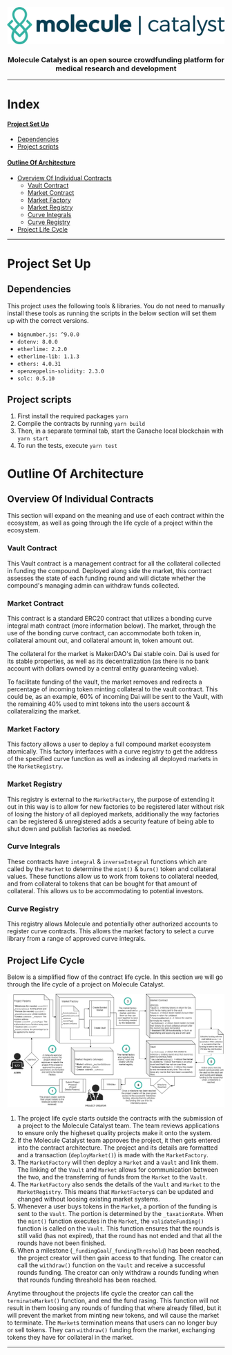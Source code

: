 <div align="center">
    <img src="x-imgs/mol_cat_logo.png">
    <h3>Molecule Catalyst is an open source crowdfunding platform for medical research and development</h3>
</div>

---

# Index

#### [Project Set Up](#project-set-up)
* [Dependencies](#dependencies)
* [Project scripts](#project-scripts)
#### [Outline Of Architecture ](#outline-of-architecture)
* [Overview Of Individual Contracts](#overview-of-individual-contracts)
    * [Vault Contract](#vault-contract)
    * [Market Contract](#market-contract)
    * [Market Factory](#market-factory)
    * [Market Registry](#market-registry)
    * [Curve Integrals](#curve-integrals)
    * [Curve Registry](#curve-registry)
* [Project Life Cycle](#project-life-cycle)
[]()

---

# Project Set Up

## Dependencies 
This project uses the following tools & libraries. You do not need to manually install these tools as running the scripts in the below section will set them up with the correct versions. 

* `bignumber.js: ^9.0.0`
* `dotenv: 8.0.0`
* `etherlime: 2.2.0`
* `etherlime-lib: 1.1.3`
* `ethers: 4.0.31`
* `openzeppelin-solidity: 2.3.0`
* `solc: 0.5.10`

## Project scripts

1. First install the required packages `yarn`
2. Compile the contracts by running `yarn build`
3. Then, in a separate terminal tab, start the Ganache local blockchain with `yarn start` 
4. To run the tests, execute `yarn test`

# Outline Of Architecture 

## Overview Of Individual Contracts

This section will expand on the meaning and use of each contract within the ecosystem, as well as going through the life cycle of a project within the ecosystem. 

### Vault Contract
This Vault contract is a management contract for all the collateral collected in funding the compound. Deployed along side the market, this contract assesses the state of each funding round and will dictate whether the compound's managing admin can withdraw funds collected.

### Market Contract
This contract is a standard ERC20 contract that utilizes a bonding curve integral math contract (more information below).
The market, through the use of the bonding curve contract, can accommodate both token in, collateral amount out, and collateral amount in, token amount out. 

The collateral for the market is MakerDAO's Dai stable coin. Dai is used for its stable properties, as well as its decentralization (as there is no bank account with dollars owned by a central entity guaranteeing value).

To facilitate funding of the vault, the market removes and redirects a percentage of incoming token minting collateral to the vault contract. This could be, as an example, 60% of incoming Dai will be sent to the Vault, with the remaining 40% used to mint tokens into the users account & collateralizing the market.

### Market Factory
This factory allows a user to deploy a full compound market ecosystem atomically. This factory interfaces with a curve registry to get the address of the specified curve function as well as indexing all deployed markets in the `MarketRegistry`.

### Market Registry 
This registry is external to the `MarketFactory`, the purpose of extending it out in this way is to allow for new factories to be registered later without risk of losing the history of all deployed markets, additionally the way factories can be registered & unregistered adds a security feature of being able to shut down and publish factories as needed.

### Curve Integrals
These contracts have `integral` & `inverseIntegral` functions which are called by the `Market` to determine the `mint()` & `burn()` token and collateral values. These functions allow us to work from tokens to collateral needed, and from collateral to tokens that can be bought for that amount of collateral. This allows us to be accommodating to potential investors. 

### Curve Registry
This registry allows Molecule and potentially other authorized accounts to register curve contracts. This allows the market factory to select a curve library from a range of approved curve integrals. 

## Project Life Cycle 

Below is a simplified flow of the contract life cycle. In this section we will go through the life cycle of a project on Molecule Catalyst. 

<div align="center">
    <img src="x-imgs/molCat_lifecycle.png">
</div>

1. The project life cycle starts outside the contracts with the submission of a project to the Molecule Catalyst team. The team reviews applications to ensure only the higheset quality projects make it onto the system. 
2. If the Molecule Catalyst team approves the project, it then gets entered into the contract architecture. The project and its details are formatted and a transaction (`deployMarket()`) is made with the `MarketFactory`. 
3. The `MarketFactory` will then deploy a `Market` and a `Vault` and link them. The linking of the `Vault` and `Market` allows for communication between the two, and the transferring of funds from the `Market` to the `Vault`. 
4. The `MarketFactory` also sends the details of the `Vault` and `Market` to the `MarketRegistry`. This means that `MarketFactory`s can be updated and changed without loosing existing market systems. 
5. Whenever a user buys tokens in the `Market`, a portion of the funding is sent to the `Vault`. The portion is determined by the `_taxationRate`. When the `mint()` function executes in the `Market`, the `validateFunding()` function is called on the `Vault`. This function ensures that the rounds is still valid (has not expired), that the round has not ended and that all the rounds have not been finished. 
6. When a milestone (`_fundingGoal`/`_fundingThreshold`) has been reached, the project creator will then gain access to that funding. The creator can call the `withdraw()` function on the `Vault` and receive a successful rounds funding. The creator can only withdraw a rounds funding when that rounds funding threshold has been reached.

Anytime throughout the projects life cycle the creator can call the `terminateMarket()` function, and end the fund rasing. This function will not result in them loosing any rounds of funding that where already filled, but it will prevent the market from minting new tokens, and wil cause the market to terminate. The `Market`s termination means that users can no longer buy or sell tokens. They can `withdraw()` funding from the market, exchanging tokens they have for collateral in the market. 

---
